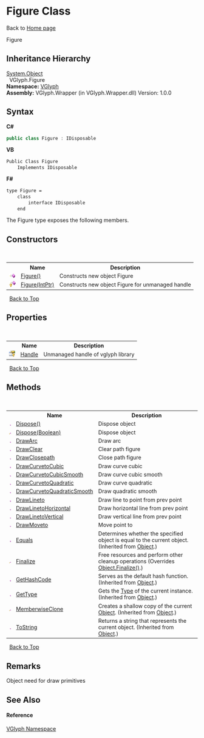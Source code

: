 # Figure Class
Back to <a href="Home.md">Home page</a> 

Figure


## Inheritance Hierarchy
<a href="http://msdn2.microsoft.com/en-us/library/e5kfa45b" target="_blank">System.Object</a><br />&nbsp;&nbsp;VGlyph.Figure<br />
**Namespace:**&nbsp;<a href="N_VGlyph.md">VGlyph</a><br />**Assembly:**&nbsp;VGlyph.Wrapper (in VGlyph.Wrapper.dll) Version: 1.0.0

## Syntax

**C#**<br />
``` C#
public class Figure : IDisposable
```

**VB**<br />
``` VB
Public Class Figure
	Implements IDisposable
```

**F#**<br />
``` F#
type Figure =  
    class
        interface IDisposable
    end
```

The Figure type exposes the following members.


## Constructors
&nbsp;<table><tr><th></th><th>Name</th><th>Description</th></tr><tr><td>![Public method](media/pubmethod.gif "Public method")</td><td><a href="M_VGlyph_Figure__ctor.md">Figure()</a></td><td>
Constructs new object Figure</td></tr><tr><td>![Protected method](media/protmethod.gif "Protected method")</td><td><a href="M_VGlyph_Figure__ctor_1.md">Figure(IntPtr)</a></td><td>
Constructs new object Figure for unmanaged handle</td></tr></table>&nbsp;
<a href="#figure-class">Back to Top</a>

## Properties
&nbsp;<table><tr><th></th><th>Name</th><th>Description</th></tr><tr><td>![Protected property](media/protproperty.gif "Protected property")</td><td><a href="P_VGlyph_Figure_Handle.md">Handle</a></td><td>
Unmanaged handle of vglyph library</td></tr></table>&nbsp;
<a href="#figure-class">Back to Top</a>

## Methods
&nbsp;<table><tr><th></th><th>Name</th><th>Description</th></tr><tr><td>![Public method](media/pubmethod.gif "Public method")</td><td><a href="M_VGlyph_Figure_Dispose.md">Dispose()</a></td><td>
Dispose object</td></tr><tr><td>![Protected method](media/protmethod.gif "Protected method")</td><td><a href="M_VGlyph_Figure_Dispose_1.md">Dispose(Boolean)</a></td><td>
Dispose object</td></tr><tr><td>![Public method](media/pubmethod.gif "Public method")</td><td><a href="M_VGlyph_Figure_DrawArc.md">DrawArc</a></td><td>
Draw arc</td></tr><tr><td>![Public method](media/pubmethod.gif "Public method")</td><td><a href="M_VGlyph_Figure_DrawClear.md">DrawClear</a></td><td>
Clear path figure</td></tr><tr><td>![Public method](media/pubmethod.gif "Public method")</td><td><a href="M_VGlyph_Figure_DrawClosepath.md">DrawClosepath</a></td><td>
Close path figure</td></tr><tr><td>![Public method](media/pubmethod.gif "Public method")</td><td><a href="M_VGlyph_Figure_DrawCurvetoCubic.md">DrawCurvetoCubic</a></td><td>
Draw curve cubic</td></tr><tr><td>![Public method](media/pubmethod.gif "Public method")</td><td><a href="M_VGlyph_Figure_DrawCurvetoCubicSmooth.md">DrawCurvetoCubicSmooth</a></td><td>
Draw curve cubic smooth</td></tr><tr><td>![Public method](media/pubmethod.gif "Public method")</td><td><a href="M_VGlyph_Figure_DrawCurvetoQuadratic.md">DrawCurvetoQuadratic</a></td><td>
Draw curve quadratic</td></tr><tr><td>![Public method](media/pubmethod.gif "Public method")</td><td><a href="M_VGlyph_Figure_DrawCurvetoQuadraticSmooth.md">DrawCurvetoQuadraticSmooth</a></td><td>
Draw quadratic smooth</td></tr><tr><td>![Public method](media/pubmethod.gif "Public method")</td><td><a href="M_VGlyph_Figure_DrawLineto.md">DrawLineto</a></td><td>
Draw line to point from prev point</td></tr><tr><td>![Public method](media/pubmethod.gif "Public method")</td><td><a href="M_VGlyph_Figure_DrawLinetoHorizontal.md">DrawLinetoHorizontal</a></td><td>
Draw horizontal line from prev point</td></tr><tr><td>![Public method](media/pubmethod.gif "Public method")</td><td><a href="M_VGlyph_Figure_DrawLinetoVertical.md">DrawLinetoVertical</a></td><td>
Draw vertical line from prev point</td></tr><tr><td>![Public method](media/pubmethod.gif "Public method")</td><td><a href="M_VGlyph_Figure_DrawMoveto.md">DrawMoveto</a></td><td>
Move point to</td></tr><tr><td>![Public method](media/pubmethod.gif "Public method")</td><td><a href="http://msdn2.microsoft.com/en-us/library/bsc2ak47" target="_blank">Equals</a></td><td>
Determines whether the specified object is equal to the current object.
 (Inherited from <a href="http://msdn2.microsoft.com/en-us/library/e5kfa45b" target="_blank">Object</a>.)</td></tr><tr><td>![Protected method](media/protmethod.gif "Protected method")</td><td><a href="M_VGlyph_Figure_Finalize.md">Finalize</a></td><td>
Free resources and perform other cleanup operations
 (Overrides <a href="http://msdn2.microsoft.com/en-us/library/4k87zsw7" target="_blank">Object.Finalize()</a>.)</td></tr><tr><td>![Public method](media/pubmethod.gif "Public method")</td><td><a href="http://msdn2.microsoft.com/en-us/library/zdee4b3y" target="_blank">GetHashCode</a></td><td>
Serves as the default hash function.
 (Inherited from <a href="http://msdn2.microsoft.com/en-us/library/e5kfa45b" target="_blank">Object</a>.)</td></tr><tr><td>![Public method](media/pubmethod.gif "Public method")</td><td><a href="http://msdn2.microsoft.com/en-us/library/dfwy45w9" target="_blank">GetType</a></td><td>
Gets the <a href="http://msdn2.microsoft.com/en-us/library/42892f65" target="_blank">Type</a> of the current instance.
 (Inherited from <a href="http://msdn2.microsoft.com/en-us/library/e5kfa45b" target="_blank">Object</a>.)</td></tr><tr><td>![Protected method](media/protmethod.gif "Protected method")</td><td><a href="http://msdn2.microsoft.com/en-us/library/57ctke0a" target="_blank">MemberwiseClone</a></td><td>
Creates a shallow copy of the current <a href="http://msdn2.microsoft.com/en-us/library/e5kfa45b" target="_blank">Object</a>.
 (Inherited from <a href="http://msdn2.microsoft.com/en-us/library/e5kfa45b" target="_blank">Object</a>.)</td></tr><tr><td>![Public method](media/pubmethod.gif "Public method")</td><td><a href="http://msdn2.microsoft.com/en-us/library/7bxwbwt2" target="_blank">ToString</a></td><td>
Returns a string that represents the current object.
 (Inherited from <a href="http://msdn2.microsoft.com/en-us/library/e5kfa45b" target="_blank">Object</a>.)</td></tr></table>&nbsp;
<a href="#figure-class">Back to Top</a>

## Remarks
Object need for draw primitives

## See Also


#### Reference
<a href="N_VGlyph.md">VGlyph Namespace</a><br />